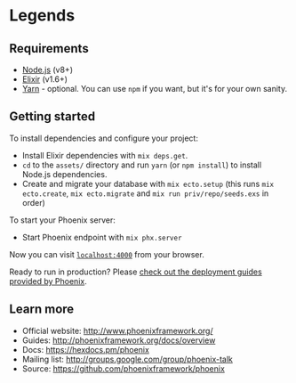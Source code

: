 # Legends

## Requirements

- [Node.js](https://nodejs.org/en) (v8+)
- [Elixir](https://elixir-lang.org/install.html) (v1.6+)
- [Yarn](https://yarnpkg.com/en/docs/install) - optional. You can use `npm` if you want, but it's for your own sanity.

## Getting started

To install dependencies and configure your project:

- Install Elixir dependencies with `mix deps.get`.
- `cd` to the `assets/` directory and run `yarn` (or `npm install`) to install Node.js dependencies.
- Create and migrate your database with `mix ecto.setup` (this runs `mix ecto.create`, `mix ecto.migrate` and `mix run priv/repo/seeds.exs` in order)

To start your Phoenix server:

- Start Phoenix endpoint with `mix phx.server`

Now you can visit [`localhost:4000`](http://localhost:4000) from your browser.

Ready to run in production? Please [check out the deployment guides provided by Phoenix](http://www.phoenixframework.org/docs/deployment).

## Learn more

- Official website: http://www.phoenixframework.org/
- Guides: http://phoenixframework.org/docs/overview
- Docs: https://hexdocs.pm/phoenix
- Mailing list: http://groups.google.com/group/phoenix-talk
- Source: https://github.com/phoenixframework/phoenix

